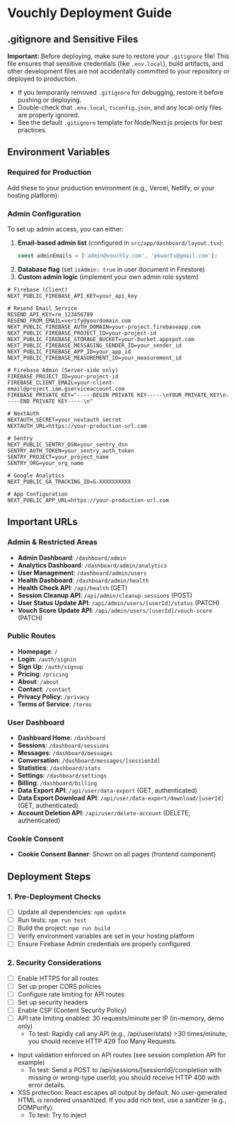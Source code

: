 # Vouchly Deployment Guide

## .gitignore and Sensitive Files

**Important:** Before deploying, make sure to restore your `.gitignore` file! This file ensures that sensitive credentials (like `.env.local`), build artifacts, and other development files are not accidentally committed to your repository or deployed to production. 

- If you temporarily removed `.gitignore` for debugging, restore it before pushing or deploying.
- Double-check that `.env.local`, `tsconfig.json`, and any local-only files are properly ignored.
- See the default `.gitignore` template for Node/Next.js projects for best practices.


## Environment Variables

### Required for Production
Add these to your production environment (e.g., Vercel, Netlify, or your hosting platform):

### Admin Configuration
To set up admin access, you can either:
1. **Email-based admin list** (configured in `src/app/dashboard/layout.tsx`):
   ```typescript
   const adminEmails = ['admin@vouchly.com', 'pkwarts@gmail.com'];
   ```
2. **Database flag** (set `isAdmin: true` in user document in Firestore)
3. **Custom admin logic** (implement your own admin role system)

```env
# Firebase (Client)
NEXT_PUBLIC_FIREBASE_API_KEY=your_api_key

# Resend Email Service
RESEND_API_KEY=re_123456789
RESEND_FROM_EMAIL=verify@yourdomain.com
NEXT_PUBLIC_FIREBASE_AUTH_DOMAIN=your-project.firebaseapp.com
NEXT_PUBLIC_FIREBASE_PROJECT_ID=your-project-id
NEXT_PUBLIC_FIREBASE_STORAGE_BUCKET=your-bucket.appspot.com
NEXT_PUBLIC_FIREBASE_MESSAGING_SENDER_ID=your_sender_id
NEXT_PUBLIC_FIREBASE_APP_ID=your_app_id
NEXT_PUBLIC_FIREBASE_MEASUREMENT_ID=your_measurement_id

# Firebase Admin (Server-side only)
FIREBASE_PROJECT_ID=your-project-id
FIREBASE_CLIENT_EMAIL=your-client-email@project.iam.gserviceaccount.com
FIREBASE_PRIVATE_KEY="-----BEGIN PRIVATE KEY-----\nYOUR_PRIVATE_KEY\n-----END PRIVATE KEY-----\n"

# NextAuth
NEXTAUTH_SECRET=your_nextauth_secret
NEXTAUTH_URL=https://your-production-url.com

# Sentry
NEXT_PUBLIC_SENTRY_DSN=your_sentry_dsn
SENTRY_AUTH_TOKEN=your_sentry_auth_token
SENTRY_PROJECT=your_project_name
SENTRY_ORG=your_org_name

# Google Analytics
NEXT_PUBLIC_GA_TRACKING_ID=G-XXXXXXXXXX

# App Configuration
NEXT_PUBLIC_APP_URL=https://your-production-url.com
```

## Important URLs

### Admin & Restricted Areas
- **Admin Dashboard**: `/dashboard/admin`
- **Analytics Dashboard**: `/dashboard/admin/analytics`
- **User Management**: `/dashboard/admin/users`
- **Health Dashboard**: `/dashboard/admin/health`
- **Health Check API**: `/api/health` (GET)
- **Session Cleanup API**: `/api/admin/cleanup-sessions` (POST)
- **User Status Update API**: `/api/admin/users/[userId]/status` (PATCH)
- **Vouch Score Update API**: `/api/admin/users/[userId]/vouch-score` (PATCH)

### Public Routes
- **Homepage**: `/`
- **Login**: `/auth/signin`
- **Sign Up**: `/auth/signup`
- **Pricing**: `/pricing`
- **About**: `/about`
- **Contact**: `/contact`
- **Privacy Policy**: `/privacy`
- **Terms of Service**: `/terms`

### User Dashboard
- **Dashboard Home**: `/dashboard`
- **Sessions**: `/dashboard/sessions`
- **Messages**: `/dashboard/messages`
- **Conversation**: `/dashboard/messages/[sessionId]`
- **Statistics**: `/dashboard/stats`
- **Settings**: `/dashboard/settings`
- **Billing**: `/dashboard/billing`
- **Data Export API**: `/api/user/data-export` (GET, authenticated)
- **Data Export Download API**: `/api/user/data-export/download/[userId]` (GET, authenticated)
- **Account Deletion API**: `/api/user/delete-account` (DELETE, authenticated)

### Cookie Consent
- **Cookie Consent Banner**: Shown on all pages (frontend component)

## Deployment Steps

### 1. Pre-Deployment Checks
- [ ] Update all dependencies: `npm update`
- [ ] Run tests: `npm run test`
- [ ] Build the project: `npm run build`
- [ ] Verify environment variables are set in your hosting platform
- [ ] Ensure Firebase Admin credentials are properly configured

### 2. Security Considerations
- [ ] Enable HTTPS for all routes
- [ ] Set up proper CORS policies
- [ ] Configure rate limiting for API routes
- [ ] Set up security headers
- [ ] Enable CSP (Content Security Policy)
- [ ] API rate limiting enabled: 30 requests/minute per IP (in-memory, demo only)
  - To test: Rapidly call any API (e.g., /api/user/stats) >30 times/minute; you should receive HTTP 429 Too Many Requests.
- Input validation enforced on API routes (see session completion API for example)
  - To test: Send a POST to /api/sessions/[sessionId]/completion with missing or wrong-type userId; you should receive HTTP 400 with error details.
- XSS protection: React escapes all output by default. No user-generated HTML is rendered unsanitized. If you add rich text, use a sanitizer (e.g., DOMPurify).
  - To test: Try to inject <script> tags in any user input; they will not execute in the UI.
- CSRF protection: Next.js API routes are protected by browser same-origin policy by default. For sensitive POST routes, use CSRF tokens if exposing to third-party clients.
  - To test: Try to POST to an API route from a different origin; browser will block unless CORS is enabled.
- Data encryption: Firestore encrypts all data at rest and in transit. For extra sensitive fields, consider field-level encryption (not currently implemented).
  - To verify: See Firestore security docs; all traffic is HTTPS and encrypted at rest by Google Cloud.

### 3. Performance Optimization
- [ ] Enable image optimization in `next.config.js`
- [ ] Configure CDN for static assets
- [ ] Set up caching headers
- [ ] Enable compression

### 4. Monitoring & Error Tracking
- [ ] Verify Sentry integration
- [ ] Set up Google Analytics (see Google Analytics Setup below)
- [ ] Set up logging
- [ ] Configure alerts for errors
- [ ] Set up performance monitoring

### 5. Post-Deployment
- [ ] Verify all routes are working
- [ ] Test authentication flows
- [ ] Check admin functionality
- [ ] Verify analytics are being collected
- [ ] Test payment processing (if applicable)

## Environment-Specific Notes

### Development
- Uses `.env.local` for environment variables
- Runs on `http://localhost:3000` by default
- Has hot-reload enabled
- Shows detailed error messages

### Production
- Uses environment variables from hosting platform
- Has minified and optimized builds
- Error tracking enabled
- Performance optimizations applied

## Troubleshooting

### Common Issues
1. **Environment Variables Not Loading**
   - Verify variable names match exactly
   - Check for typos
   - Ensure they're properly exposed to the client/server

2. **Firebase Authentication Issues**
   - Verify domain is whitelisted in Firebase Console
   - Check API keys and project configuration
   - Ensure proper redirect URIs are set

3. **API Route Errors**
   - Check server logs
   - Verify CORS settings
   - Ensure proper authentication headers

## Admin Dashboard

### Access Control
The admin dashboard is accessible to users with admin privileges. Admin access is determined by:
- Email-based admin list: `admin@vouchly.com`, `pkwarts@gmail.com`
- Database flag: `isAdmin: true` in user document
- Admin navigation appears automatically for authorized users

### Admin Features

#### User Management (`/dashboard/admin/users`)
- **User List**: View all registered users with search and filtering
- **User Details**: Comprehensive user profile information
- **Account Status Management**: Activate/suspend user accounts
- **Vouch Score Adjustments**: Manual score modifications with audit trail
- **Statistics**: Total users, active users, suspended users counts

#### Analytics Dashboard (`/dashboard/admin/analytics`)
- **Session Metrics**: Total, completed, cancelled sessions
- **User Activity**: Active users, completion rates, no-show rates
- **Trend Analysis**: Weekly session trends and patterns
- **Performance Monitoring**: Average session duration, reschedule rates

### Admin API Endpoints

#### User Management APIs
```bash
# Get all users with stats
GET /api/admin/users

# Update user account status
PATCH /api/admin/users/[userId]/status
Body: { "status": "active" | "suspended" }

# Update user vouch score
PATCH /api/admin/users/[userId]/vouch-score
Body: { "vouchScore": number (0-100) }
```

#### Analytics APIs
```bash
# Get analytics data
GET /api/admin-analytics
```

#### Scheduled Jobs APIs
```bash
# Execute scheduled jobs manually
POST /api/admin/scheduled-jobs
Body: { "jobType": "session_reminders" | "no_show_detection" | "session_cleanup" | "analytics_aggregation" | "inactive_reminders" | "no_show_penalties" | "all" }

# Get available job types
GET /api/admin/scheduled-jobs
```

### Scheduled Jobs Management

#### Available Jobs
- **Session Reminders**: Send 30-minute reminders for upcoming sessions
- **No-Show Detection**: Flag sessions that weren't started on time
- **Session Cleanup**: Finalize expired cancellations and clean undo actions
- **Analytics Aggregation**: Daily statistics and metrics collection
- **Inactive User Reminders**: Weekly reminders for inactive users
- **No-Show Penalties**: Apply vouch score penalties for no-shows

#### Recommended Schedule
- **Session Reminders**: Every 5 minutes
- **No-Show Detection**: Every 10 minutes
- **Session Cleanup**: Every hour
- **Analytics Aggregation**: Daily at 2 AM
- **Inactive User Reminders**: Weekly on Monday at 9 AM
- **No-Show Penalties**: Daily at 1 AM

#### Manual Execution
Use the admin dashboard at `/dashboard/admin/scheduled-jobs` to:
- Execute individual jobs for testing
- Run all jobs at once
- View execution results and logs
- Monitor job performance

#### Messaging APIs
```bash
# Mark messages as read
POST /api/messages/[sessionId]/read
Body: { "userId": "user_id" }
```

#### Session Management APIs
```bash
# Confirm session start
POST /api/sessions/[sessionId]/start-confirmation
Body: { "userId": "user_id" }

# Complete session with feedback
POST /api/sessions/[sessionId]/completion
Body: { 
  "userId": "user_id",
  "feedback": { "rating": 5, "feedback": "...", "wouldStudyAgain": true },
  "issueReport": "optional issue description"
}
```

#### User Statistics API
```bash
# Get user statistics (requires authentication)
GET /api/user/stats
Headers: { "Authorization": "Bearer <firebase_id_token>" }
```

### Admin Security Notes
- Admin routes are protected by email-based authentication
- All admin actions are logged for audit purposes
- Vouch score changes create audit trail entries
- Consider implementing more robust role-based access control for production

### Messaging System Features
- **Real-time messaging** between session participants
- **File and image sharing** (up to 10MB per file)
- **Read/unread status** with automatic marking when viewed
- **Message history** with attachment support
- **Unread message indicators** in conversation list
- **Attachment previews** in message list
- **Supported file types**: Images, PDFs, documents, text files

### Session Management Features
- **Session start confirmation** requiring both participants to confirm
- **Real-time session timer** with progress tracking and alerts
- **Session completion flow** with mutual confirmation
- **Session feedback system** with ratings and comments
- **Issue reporting system** for session problems
- **No-show detection** for missed sessions
- **Session duration tracking** with actual vs scheduled time
- **Video room integration** (basic setup ready for third-party integration)

### User Statistics Features
- **Personal analytics dashboard** with session history and trends
- **Vouch score tracking** with historical changes and reasons
- **Study partner insights** showing partner relationships and ratings
- **Achievement system** with 6 different achievements and progress tracking
- **Session duration analysis** showing preferred session lengths
- **Weekly activity charts** displaying study patterns
- **Early ending statistics** tracking session completion patterns
- **Progress visualization** with charts and graphs for easy interpretation

## Maintenance

### Regular Checks
- Monitor error rates in Sentry
- Review performance metrics
- Check for dependency updates
- Monitor database usage and performance
- Run session cleanup job periodically (see Session Management below)
- Review admin user management activities

### Session Management
The app includes automatic session cleanup functionality:

1. **Manual Cleanup**: Use the API endpoint `/api/admin/cleanup-sessions` (POST) to manually trigger session cleanup
2. **Scheduled Cleanup**: Set up a cron job or Firebase Cloud Function to run `runSessionCleanupJob()` periodically
3. **What it does**:
   - Finalizes expired pending cancellations (moves them to 'cancelled' status)
   - Applies vouch score penalties for expired undo windows
   - Cleans up expired undo actions from the database
   - Logs all cleanup activities for audit purposes

**Recommended Schedule**: Run cleanup every 10-15 minutes to ensure timely session finalization.

### Backup Strategy
- Regular database backups
- Version control for all code changes
- Document all configuration changes

## Email Verification with Resend

### Prerequisites
- A domain name (e.g., yourdomain.com) that you can modify DNS settings for
- Access to your domain's DNS management console

### Production Setup

1. **Create a Resend Account**
   - Sign up at [Resend.com](https://resend.com)
   - Verify your email address

2. **Add and Verify Your Domain**
   - Go to [Resend Domains](https://resend.com/domains)
   - Click "Add Domain" and enter your domain (e.g., `yourdomain.com`)
   - Add the required DNS records to your domain provider:
     ```
     Type    Name                  Value
     -----   -------------------   ---------------------------------------
     MX      @                     feedback-smtp.us-east-1.amazonses.com
     TXT     _amazonses           your-verification-string
     CNAME   bounces              bounces.yourdomain.com.dmarc.postmarkapp.com
     CNAME   dkim1._domainkey     dkim1.yourdomain.com.dmarc.postmarkapp.com
     CNAME   dkim2._domainkey     dkim2.yourdomain.com.dmarc.postmarkapp.com
     ```
   - Wait for DNS propagation (can take up to 48 hours, but usually within minutes)
   - Verify domain in Resend dashboard once all checks pass

3. **Create an API Key**
   - Go to [Resend API Keys](https://resend.com/api-keys)
   - Click "Create API Key"
   - Name it (e.g., "Vouchly Production")
   - Copy the API key (you won't be able to see it again)

4. **Configure Environment Variables**
   Add these to your production environment:
   ```env
   # Required
   RESEND_API_KEY=re_your_api_key_here
   RESEND_FROM_EMAIL=verify@yourdomain.com  # Must match your verified domain
   
   # Optional
   NODE_ENV=production
   ```

### Development Setup

1. **Test Domain**
   - Use `onboarding@resend.dev` as your `from` address
   - Add test email addresses in Resend under "Authorized Recipients"
   - Test emails will be visible in the Resend dashboard

2. **Environment Variables**
   ```env
   RESEND_API_KEY=re_your_test_api_key
   RESEND_FROM_EMAIL=onboarding@resend.dev
   NODE_ENV=development
   ```

### Testing

1. **Local Testing**
   - Run the test script: `npx ts-node src/lib/email.test.ts`
   - Check Resend dashboard for sent emails

2. **Production Testing**
   - Test with a small number of real .ac.uk emails
   - Verify emails are delivered to inbox (check spam folder)
   - Test the full verification flow

### Monitoring & Maintenance

1. **Resend Dashboard**
   - Monitor email delivery rates
   - Check bounce and complaint rates
   - View open/click statistics

2. **DNS Records**
   - Keep DNS records up to date
   - Monitor domain authentication status
   - Renew DKIM keys annually (if required)

### Troubleshooting

- **Emails not sending**:
  - Check API key permissions
  - Verify domain status in Resend
  - Check DNS records with `dig` or [mxtoolbox.com](https://mxtoolbox.com/)

- **Emails marked as spam**:
  - Ensure proper SPF/DKIM/DMARC records
  - Warm up your domain by gradually increasing email volume
  - Maintain good sending practices

- **Rate limiting**:
  - Default limit is 10 emails/second
  - Contact Resend support for higher limits

### Best Practices

1. Always use environment variables for API keys
2. Implement proper error handling for email sending
3. Set up webhooks for delivery status updates
4. Keep your Resend account secure with 2FA
5. Regularly audit sent emails and bounce rates

## AI Configuration & Optional Gemini Pro Features

## Current AI Setup (Gemini 2.0 Flash)

### Default Configuration
Vouchly currently uses **Google Gemini 2.0 Flash** for AI-powered features:
- **Model**: `googleai/gemini-2.0-flash`
- **Cost**: $0.075/1M input tokens, $0.30/1M output tokens
- **Speed**: Very fast processing
- **Use Cases**: Vouch score adjustments, session recovery, penalty calculations

### Environment Variables Required
```env
# Google AI (Gemini)
GEMINI_API_KEY=your_gemini_api_key_here
```

### Current AI Features
1. **Intelligent Vouch Score Adjustments** - AI analyzes session outcomes
2. **Smart Penalty Application** - Context-aware penalty calculation
3. **Automated Session Recovery** - AI manages undo windows and finalization
4. **Real-time Decision Making** - Instant AI processing for accountability

## Optional: Gemini Pro for Complex AI Features

### When to Consider Gemini Pro
For more sophisticated AI features that require advanced reasoning, consider upgrading to **Gemini 2.0 Pro**:

| Feature | Current (Flash) | Pro Upgrade | Use Case |
|---------|----------------|-------------|----------|
| **Vouch Score Analysis** | Basic penalty calculation | Advanced behavioral analysis | Complex user pattern recognition |
| **Session Recommendations** | Simple matching | Intelligent study partner suggestions | AI-powered compatibility insights |
| **Conflict Resolution** | Basic rule enforcement | Smart mediation suggestions | Dispute resolution between users |
| **Study Pattern Analysis** | Session tracking | Learning behavior insights | Personalized study recommendations |
| **Academic Performance Prediction** | Not available | Predictive analytics | Early intervention for struggling students |
| **Natural Language Processing** | Basic text analysis | Advanced conversation understanding | Smart messaging and support |

### Gemini Pro Configuration
```env
# For Pro features, update src/ai/genkit.ts:
model: 'googleai/gemini-2.0-pro'  # Instead of 'googleai/gemini-2.0-flash'
```

### Pro Features Implementation Guide

#### 1. Advanced Vouch Score Analysis
```typescript
// Enhanced penalty calculation with behavioral context
const analyzeUserBehavior = async (userId: string) => {
  const userHistory = await getUserSessionHistory(userId);
  const analysis = await ai.generate({
    prompt: `Analyze this user's study patterns and suggest personalized vouch score adjustments: ${JSON.stringify(userHistory)}`
  });
  return analysis;
};
```

#### 2. Intelligent Study Partner Recommendations
```typescript
// AI-powered compatibility scoring
const getAIRecommendations = async (userId: string) => {
  const userProfile = await getUserProfile(userId);
  const potentialPartners = await getAvailablePartners();
  
  const recommendations = await ai.generate({
    prompt: `Based on this user's profile and study patterns, rank these potential partners by compatibility: ${JSON.stringify({userProfile, potentialPartners})}`
  });
  return recommendations;
};
```

#### 3. Smart Conflict Resolution
```typescript
// AI mediation for session disputes
const mediateSessionConflict = async (sessionId: string, dispute: string) => {
  const sessionData = await getSessionData(sessionId);
  const resolution = await ai.generate({
    prompt: `Analyze this session dispute and suggest a fair resolution: ${JSON.stringify({sessionData, dispute})}`
  });
  return resolution;
};
```

#### 4. Learning Behavior Insights
```typescript
// Personalized study recommendations
const generateStudyInsights = async (userId: string) => {
  const studyHistory = await getStudyHistory(userId);
  const insights = await ai.generate({
    prompt: `Analyze this student's study patterns and provide personalized recommendations: ${JSON.stringify(studyHistory)}`
  });
  return insights;
};
```

### Cost Comparison
| Model | Input Cost | Output Cost | Context Window | Best For |
|-------|------------|-------------|----------------|----------|
| **Gemini 2.0 Flash** | $0.075/1M | $0.30/1M | 1M tokens | Current features |
| **Gemini 2.0 Pro** | $0.50/1M | $1.50/1M | 2M tokens | Advanced features |

### Migration Strategy
1. **Phase 1**: Keep Flash for current features
2. **Phase 2**: Add Pro for new complex features
3. **Phase 3**: Gradually migrate based on usage patterns

### Monitoring AI Usage
```typescript
// Track AI feature usage for cost optimization
const trackAIFeatureUsage = async (feature: string, tokensUsed: number) => {
  await adminDb.collection('aiUsage').add({
    feature,
    tokensUsed,
    model: 'gemini-2.0-flash', // or 'gemini-2.0-pro'
    timestamp: new Date(),
    cost: calculateCost(tokensUsed)
  });
};
```

## Google Analytics Setup

### Important: Localhost Limitation
⚠️ **Google Analytics does not accept `localhost` URLs during setup**. You must use your production domain.

### Setup Steps:
1. **Go to Google Analytics**: [https://analytics.google.com/](https://analytics.google.com/)
2. **Create Property**:
   - Property name: "Vouchly"
   - Country: United Kingdom
   - Currency: British Pound (GBP)
   - Industry: Education

3. **Set Up Web Data Stream**:
   - Platform: Web
   - Website URL: `https://your-production-domain.com` (NOT localhost)
   - Stream name: "Vouchly Production"

4. **Get Measurement ID**:
   - Copy the Measurement ID (format: `G-XXXXXXXXXX`)
   - Add to production environment variables:
     ```
     NEXT_PUBLIC_GA_TRACKING_ID=G-XXXXXXXXXX
     ```

### Development Testing
For local development:
- Leave `NEXT_PUBLIC_GA_TRACKING_ID` empty in `.env.local`
- Google Analytics will be disabled during development
- Test GA integration after deploying to production

### Post-Deployment Verification
1. Deploy to production with GA tracking ID
2. Visit your live site
3. Check Google Analytics "Realtime" report
4. Verify events are being tracked

### Recommended GA4 Events to Monitor
- `session_created` - When users create study sessions
- `session_completed` - When sessions are completed
- `session_cancelled` - When sessions are cancelled
- `admin_analytics_viewed` - Admin dashboard usage
- `sign_up` - New user registrations

## Support & Contact Information

For all support, legal, and data protection inquiries, please use the following official channels:

- **Customer Support:** support@vouchly.com
- **Legal Notices:** legal@vouchly.com
- **Data Protection Officer:** dpo@vouchly.com
- **Business Address:** [Your Registered Business Address]

**Support Policy:**
- Our support team is available Monday–Friday, 9:00–18:00 UK time (excluding public holidays).
- We aim to respond to all inquiries within one business day.
- For urgent security or data protection issues, please use "URGENT" in your subject line.

**Important:**
- Vouchly will never ask for your password or sensitive information via email.
- All communications are subject to our [Privacy Policy](/privacy) and [Terms of Service](/terms).
- For GDPR/data export or deletion requests, please email dpo@vouchly.com from your registered account email.

**Abuse & Security:**
- To report abuse, harassment, or security vulnerabilities, contact support@vouchly.com immediately.
- We take all reports seriously and will investigate promptly in accordance with our policies.

---
Last Updated: 2025-07-03
Version: 1.0.0




Absolutely! Here's a **text list of important internal links** you can use for your own reference, documentation, or to share with your team:

---

## **Vouchly Important Links**

- **Admin Dashboard:**  
  `/dashboard/admin`

- **Analytics Dashboard:**  
  `/dashboard/admin/analytics`

- **Main Dashboard:**  
  `/dashboard`

- **Browse Partners:**  
  `/dashboard/browse`

- **Sessions:**  
  `/dashboard/sessions`

- **Messages:**  
  `/dashboard/messages`

- **My Statistics:**  
  `/dashboard/stats`

- **Profile:**  
  `/dashboard/profile`

- **Profile Setup:**  
  `/dashboard/profile/setup`

- **Links Page (if you add one):**  
  `/dashboard/links`

---

You can copy, bookmark, or share this list as needed.  
If you want to add more links or need a formatted version for documentation, just let me know!

## API Reference

For a complete, up-to-date list of all API endpoints, methods, authentication requirements, and example payloads, see:

- [API_REFERENCE.md](./API_REFERENCE.md)

This is the canonical source for all backend and admin API documentation. Share this with your team or third-party integrators as needed.

### Security Audit Checklist
- [ ] Run `npm audit` for dependency vulnerabilities
- [ ] Run `npm run typecheck` for type safety
- [ ] Run all tests (`npm run test`, E2E, integration)
- [ ] Review API endpoints for authentication/authorization
- [ ] Review Firestore security rules
- [ ] Review environment variable exposure
- [ ] Manual code review for secrets, logging, and error handling
- [ ] (Optional) Use automated tools like Snyk, Lighthouse, or OWASP ZAP

To run a basic audit:
```bash
npm audit
npm run typecheck
npm run test
```

## DevOps & CI/CD
- GitHub Actions workflow `.github/workflows/ci.yml` runs on every push/PR:
  - Installs dependencies
  - Runs type checks (`npm run typecheck`)
  - Runs all tests (unit, integration, E2E)
  - Builds the Next.js app
- For Vercel/Netlify: Deploys automatically on push to main/master
- To monitor: Go to the Actions tab in GitHub, view workflow runs, and rerun if needed